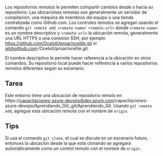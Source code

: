 Los repositorios remotos le permiten compartir cambios desde o hacia su repositorio. Las ubicaciones remotas son generalmente un servidor de compilación, una máquina de miembros del equipo o una tienda centralizada como Github.com. Los controles remotos se agregan usando el comando `git remote add <remote-name> <remote-url>` donde `<remote-name>` es un nombre descriptivo y `<remote-url>` la ubicación remota, generalmente una URL HTTPS o una conexión SSH, por ejemplo https://github.com/OcelotUproar/ocelite.git or git@github.com:/OcelotUproar/ocelite.git.  

El nombre descriptivo le permite hacer referencia a la ubicación en otros comandos. Su repositorio local puede hacer referencia a varios repositorios remotos diferentes según su escenario.

## Tarea

Este entorno tiene una ubicación de repositorio remoto en https://capacitaciones-azure-devops@dev.azure.com/capacitaciones-azure-devops/Aprendiendo_Git/_git/Aprendiendo_Git. Usando `git remote add`, agregue esta ubicación remota con el nombre de `origin`.

## Tips

Si usa el comando `git clone`, el cual se discute en un escenario futuro, entonces la ubicación desde la que está clonando se agregará automáticamente como un control remoto con el nombre de `origin`.